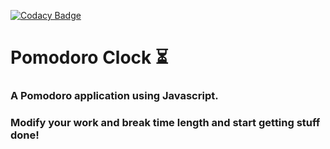 [![Codacy Badge](https://api.codacy.com/project/badge/grade/91ee0f4d4dd04da2a2c22027ac3c9eb0)](https://www.codacy.com/app/david-ojeda-lopez/pomodoro-clock)

# Pomodoro Clock :hourglass_flowing_sand:

### A Pomodoro application using Javascript. 

### Modify your work and break time length and start getting stuff done!
